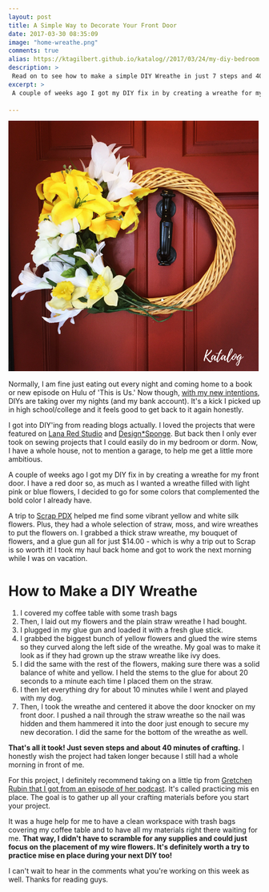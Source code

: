 ```yaml
---
layout: post
title: A Simple Way to Decorate Your Front Door
date: 2017-03-30 08:35:09
image: "home-wreathe.png"
comments: true
alias: https://ktagilbert.github.io/katalog//2017/03/24/my-diy-bedroom.html
description: >
 Read on to see how to make a simple DIY Wreathe in just 7 steps and 40 minutes. The project was surprisingly simple turned out beautifully!
excerpt: >
 A couple of weeks ago I got my DIY fix in by creating a wreathe for my front door. I have a red door so, as much as I wanted a wreathe filled with light pink or blue flowers, I decided to go for some colors that complemented the bold color I already have.

---
```

![how to make a DIY wreathe](/assets/home-wreathe.png)

Normally, I am fine just eating out every night and coming home to a book or new episode on Hulu of 'This is Us.' Now though, [with my new intentions](http://katalogspace.com/2017/03/28/the-year-i-want-to-be-happy.html), DIYs are taking over my nights (and my bank account). It's a kick I picked up in high school/college and it feels good to get back to it again honestly.

I got into DIY'ing from reading blogs actually. I loved the projects that were featured on [Lana Red Studio](http://www.lanaredstudio.com/) and [Design*Sponge](http://www.lanaredstudio.com/). But back then I only ever took on sewing projects that I could easily do in my bedroom or dorm. Now, I have a whole house, not to mention a garage, to help me get a little more ambitious.

A couple of weeks ago I got my DIY fix in by creating a wreathe for my front door. I have a red door so, as much as I wanted a wreathe filled with light pink or blue flowers, I decided to go for some colors that complemented the bold color I already have.

A trip to [Scrap PDX](http://scrappdx.org/) helped me find some vibrant yellow and white silk flowers. Plus, they had a whole selection of straw, moss, and wire wreathes to put the flowers on. I grabbed a thick straw wreathe, my bouquet of flowers, and a glue gun all for just $14.00 - which is why a trip out to Scrap is so worth it! I took my haul back home and got to work the next morning while I was on vacation.

# How to Make a DIY Wreathe

1. I covered my coffee table with some trash bags
2. Then, I laid out my flowers and the plain straw wreathe I had bought.
3. I plugged in my glue gun and loaded it with a fresh glue stick.
4. I grabbed the biggest bunch of yellow flowers and glued the wire stems so they curved along the left side of the wreathe. My goal was to make it look as if they had grown up the straw wreathe like ivy does.
5. I did the same with the rest of the flowers, making sure there was a solid balance of white and yellow. I held the stems to the glue for about 20 seconds to a minute each time I placed them on the straw.
6. I then let everything dry for about 10 minutes while I went and played with my dog.
7. Then, I took the wreathe and centered it above the door knocker on my front door. I pushed a nail through the straw wreathe so the nail was hidden and them hammered it into the door just enough to secure my new decoration. I did the same for the bottom of the wreathe as well.

**That's all it took! Just seven steps and about 40 minutes of crafting.** I honestly wish the project had taken longer because I still had a whole morning in front of me.

For this project, I definitely recommend taking on a little tip from [Gretchen Rubin that I got from an episode of her podcast](http://gretchenrubin.com/happiness_project/2016/12/podcast-95-mis-en-place/). It's called practicing mis en place. The goal is to gather up all your crafting materials before you start your project.

It was a huge help for me to have a clean workspace with trash bags covering my coffee table and to have all my materials right there waiting for me. **That way, I didn't have to scramble for any supplies and could just focus on the placement of my wire flowers. It's definitely worth a try to practice mise en place during your next DIY too!**

I can't wait to hear in the comments what you're working on this week as well. Thanks for reading guys.  
